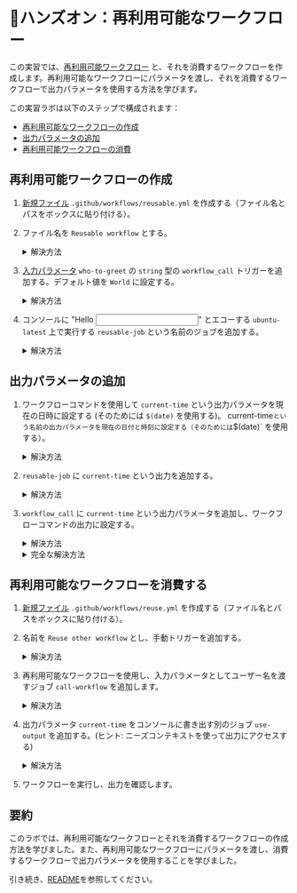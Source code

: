 # 🔨ハンズオン：再利用可能なワークフロー

この実習では、[再利用可能ワークフロー](https://docs.github.com/en/actions/using-workflows/reusing-workflows#creating-a-reusable-workflow) と、それを消費するワークフローを作成します。再利用可能なワークフローにパラメータを渡し、それを消費するワークフローで出力パラメータを使用する方法を学びます。

この実習ラボは以下のステップで構成されます：
- [再利用可能なワークフローの作成](#creating-a-reusable-workflow)
- [出力パラメータの追加](#adding-an-output-parameter)
- [再利用可能ワークフローの消費](#consuming-the-reusable-workflow)

## 再利用可能ワークフローの作成

1. [新規ファイル](/../../new/main) `.github/workflows/reusable.yml` を作成する（ファイル名とパスをボックスに貼り付ける）。
2. ファイル名を `Reusable workflow` とする。

    <details>
      <summary>解決方法</summary>

    ```YAML
    name: Reusable workflow
    ```

    </details>

3. [入力パラメータ](https://docs.github.com/en/enterprise-cloud@latest/actions/using-workflows/workflow-syntax-for-github-actions#onworkflow_call) `who-to-greet` の `string` 型の `workflow_call` トリガーを追加する。デフォルト値を `World` に設定する。

    <details>
      <summary>解決方法</summary>

    ```YAML
    on:
      workflow_call:
        inputs:
          who-to-greet:
            description: 'The person to greet'
            type: string
            required: true
            default: World
    ```

    </details>

4. コンソールに "Hello <input parameter>" とエコーする `ubuntu-latest` 上で実行する `reusable-job` という名前のジョブを追加する。

    <details>
      <summary>解決方法</summary>

    ```YAML
    jobs:
      reusable-job:
        runs-on: ubuntu-latest
        steps:
          - name: Greet someone
            run: echo "Hello ${{ inputs.who-to-greet }}"
    ```

    </details>


## 出力パラメータの追加

1. ワークフローコマンドを使用して `current-time` という出力パラメータを現在の日時に設定する (そのためには `$(date)` を使用する)。
current-time` という名前の出力パラメータを現在の日付と時刻に設定する（そのためには `$(date)` を使用する）。

    <details>
      <summary>解決方法</summary>

    ```YAML
          - name: Set time
            id: time
            run: echo "time=$(date)" >> $GITHUB_OUTPUT
    ```

    </details>

2. `reusable-job` に `current-time` という出力を追加する。

    <details>
      <summary>解決方法</summary>

    ```YAML
      outputs:
          current-time: ${{ steps.time.outputs.time }}
    ```

    </details>

3. `workflow_call` に `current-time` という出力パラメータを追加し、ワークフローコマンドの出力に設定する。

    <details>
      <summary>解決方法</summary>

    ```YAML
        outputs:
          current-time:
            description: 'The time when greeting.'
            value: ${{ jobs.reusable-job.outputs.current-time }}
    ```

    </details>


    <details>
      <summary>完全な解決方法</summary>

    ```YAML
    name: Reusable workflow

    on:
      workflow_call:
        inputs:
          who-to-greet:
            description: 'The person to greet'
            type: string
            required: true
            default: World
        outputs:
          current-time:
            description: 'The time when greeting.'
            value: ${{ jobs.reusable-job.outputs.current-time }}

    jobs:
      reusable-job:
        runs-on: ubuntu-latest
        outputs:
          current-time: ${{ steps.time.outputs.time }}
        steps:
          - name: Greet someone
            run: echo "Hello ${{ inputs.who-to-greet }}"
          - name: Set time
            id: time
            run: echo "time=$(date)" >> $GITHUB_OUTPUT
    ```

    </details>

## 再利用可能なワークフローを消費する

1. [新規ファイル](/../../new/main) `.github/workflows/reuse.yml` を作成する（ファイル名とパスをボックスに貼り付ける）。
2. 名前を `Reuse other workflow` とし、手動トリガーを追加する。

    <details>
      <summary>解決方法</summary>

    ```YAML
    name: Reuse other workflow

    on: [workflow_dispatch]
    ```

    </details>

3. 再利用可能なワークフローを使用し、入力パラメータとしてユーザー名を渡すジョブ `call-workflow` を追加します。

    <details>
      <summary>解決方法</summary>

    ```YAML
    jobs:
      call-workflow:
        uses: ./.github/workflows/reusable.yml
        with:
          who-to-greet: '@octocat'
    ```

    </details>

4. 出力パラメータ `current-time` をコンソールに書き出す別のジョブ `use-output` を追加する。(ヒント: ニーズコンテキストを使って出力にアクセスする)

    <details>
      <summary>解決方法</summary>

    ```YAML
      use-output:
        runs-on: ubuntu-latest
        needs: [call-workflow]
        steps:
          - run: echo "Time was ${{ needs.call-workflow.outputs.current-time }}"
    ```

    </details>

5. ワークフローを実行し、出力を確認します。

## 要約

このラボでは、再利用可能なワークフローとそれを消費するワークフローの作成方法を学びました。また、再利用可能なワークフローにパラメータを渡し、消費するワークフローで出力パラメータを使用することを学びました。

引き続き、[README](../README.md)を参照してください。

